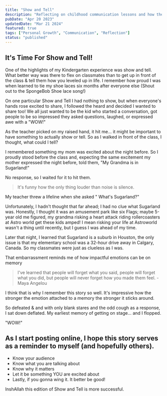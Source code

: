 ```yaml
---
title: "Show and Tell"
description: "Reflecting on childhood communication lessons and how they apply to our modern digital sharing"
pubDate: "Apr 20 2023"
updatedDate: "Mar 21 2024"
featured: true
tags: ["Personal Growth", "Communication", "Reflection"]
status: "published"
---
```


## It's Time For Show and Tell!

One of the highlights of my Kindergarten experience was show and tell. What better way was there to flex on classmates than to get up in front of the class & tell them how you leveled up in life. I remember how proud I was when learned to tie my shoe laces six months after everyone else (Shout out to the SpongeBob Shoe lace song!)

On one particular Show and Tell I had nothing to show, but when everyone's hands rose excited to share, I followed the heard and decided I wanted to share too! We all just wanted to be the kid who started a conversation, got people to be so impressed they asked questions, laughed, or expressed awe with a "WOW!"

As the teacher picked on my raised hand, it hit me... it might be important to have something to actually show or tell. So as I walked in front of the class, I thought, what could I tell?

I remembered something my mom was excited about the night before. So I proudly stood before the class and, expecting the same excitement my mother expressed the night before, told them, "My Grandma is in Sugarland!"

No response, so I waited for it to hit them.

> It's funny how the only thing louder than noise is silence.

My teacher threw a lifeline when she asked " What's Sugarland?"

Unfortunately, I hadn't thought that far ahead; I had no clue what Sugarland was. Honestly, I thought it was an amusement park like six Flags; maybe 5-year old me figured, my grandma risking a heart attack riding rollercoasters at Astro world get these kids amped! I mean risking your life at Astroworld wasn't a thing until recently, but I guess I was ahead of my time.

Later that night, I learned that Sugarland is a suburb in Houston, the only issue is that my elementary school was a 32-hour drive away in Calgary, Canada. So my classmates were just as clueless as I was.

That embarrassment reminds me of how impactful emotions can be on memory

> I've learned that people will forget what you said, people will forget what you did, but people will never forget how you made them feel. - Maya Angelou

I think that is why I remember this story so well. It's impressive how the stronger the emotion attached to a memory the stronger it sticks around.

So defeated & and with only blank stares and the odd cough as a response, I sat down deflated. My earliest memory of getting on stage... and I flopped.

"WOW!"

## As I start posting online, I hope this story serves as a reminder to myself (and hopefully others).

- Know your audience
- Know what you are talking about
- Know why it matters
- Let it be something YOU are excited about
- Lastly, if you gonna wing it. It better be good!

InshAllah this edition of Show and Tell is more successful.
